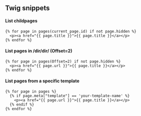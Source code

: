 ## Twig snippets
#### List childpages

    {% for page in pages(current_page.id) if not page.hidden %}
      <p><a href="{{ page.title }}">{{ page.title }}</a></p>
    {% endfor %}

#### List pages in /dir/dir/ (Offset=2)

    {% for page in pages(Offset=2) if not page.hidden %}
      <p><a href="{{ page.url }}">{{ page.title }}</a></p>
    {% endfor %}

#### List pages from a specific template

    {% for page in pages %}
      {% if page.meta["template"] == 'your-template-name' %}
        <p><a href="{{ page.url }}">{{ page.title }}</a></p>
      {% endif %}
    {% endfor %}
